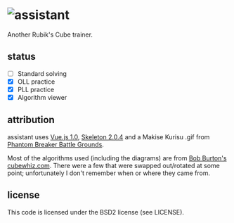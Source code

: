 <h1><img src="https://raw.githubusercontent.com/yupferris/assistant/master/static/kurisu.gif" style="float: left" />assistant</h1>

Another Rubik's Cube trainer.

## status
- [ ] Standard solving
- [x] OLL practice
- [x] PLL practice
- [x] Algorithm viewer

## attribution
assistant uses [Vue.js 1.0](http://vuejs.org/), [Skeleton 2.0.4](http://getskeleton.com/) and a Makise Kurisu .gif from [Phantom Breaker Battle Grounds](http://5pb.jp/games/pbbg/en/character_4.html).

Most of the algorithms used (including the diagrams) are from [Bob Burton's cubewhiz.com](http://www.cubewhiz.com/). There were a few that were swapped out/rotated at some point; unfortunately I don't remember when or where they came from.

## license
This code is licensed under the BSD2 license (see LICENSE).
